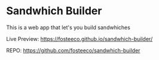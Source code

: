 # Sandwhich Builder

This is a web app that let's you build sandwhiches

Live Preview: https://fosteeco.github.io/sandwhich-builder/

REPO: https://github.com/fosteeco/sandwhich-builder
